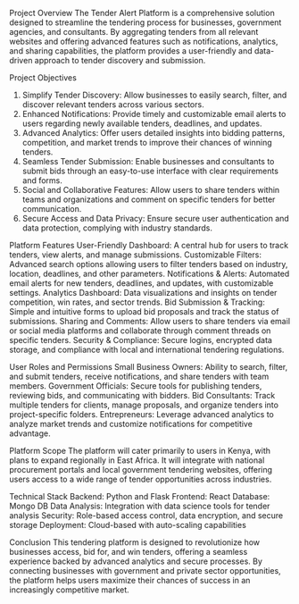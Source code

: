 Project Overview
The Tender Alert Platform is a comprehensive solution designed to streamline the tendering process for businesses, government agencies, and consultants. By aggregating tenders from all relevant websites and offering advanced features such as notifications, analytics, and sharing capabilities, the platform provides a user-friendly and data-driven approach to tender discovery and submission.

Project Objectives
1. Simplify Tender Discovery: Allow businesses to easily search, filter, and discover relevant tenders across various sectors.
2. Enhanced Notifications: Provide timely and customizable email alerts to users regarding newly available tenders, deadlines, and updates.
3. Advanced Analytics: Offer users detailed insights into bidding patterns, competition, and market trends to improve their chances of winning tenders.
4. Seamless Tender Submission: Enable businesses and consultants to submit bids through an easy-to-use interface with clear requirements and forms.
5. Social and Collaborative Features: Allow users to share tenders within teams and organizations and comment on specific tenders for better communication.
6. Secure Access and Data Privacy: Ensure secure user authentication and data protection, complying with industry standards.


Platform Features
User-Friendly Dashboard: A central hub for users to track tenders, view alerts, and manage submissions.
Customizable Filters: Advanced search options allowing users to filter tenders based on industry, location, deadlines, and other parameters.
Notifications & Alerts: Automated email alerts for new tenders, deadlines, and updates, with customizable settings.
Analytics Dashboard: Data visualizations and insights on tender competition, win rates, and sector trends.
Bid Submission & Tracking: Simple and intuitive forms to upload bid proposals and track the status of submissions.
Sharing and Comments: Allow users to share tenders via email or social media platforms and collaborate through comment threads on specific tenders.
Security & Compliance: Secure logins, encrypted data storage, and compliance with local and international tendering regulations.

User Roles and Permissions
Small Business Owners: Ability to search, filter, and submit tenders, receive notifications, and share tenders with team members.
Government Officials: Secure tools for publishing tenders, reviewing bids, and communicating with bidders.
Bid Consultants: Track multiple tenders for clients, manage proposals, and organize tenders into project-specific folders.
Entrepreneurs: Leverage advanced analytics to analyze market trends and customize notifications for competitive advantage.

Platform Scope
The platform will cater primarily to users in Kenya, with plans to expand regionally in East Africa. It will integrate with national procurement portals and local government tendering websites, offering users access to a wide range of tender opportunities across industries.

Technical Stack
Backend: Python and Flask
Frontend: React
Database: Mongo DB 
Data Analysis: Integration with data science tools for tender analysis
Security: Role-based access control, data encryption, and secure storage
Deployment: Cloud-based with auto-scaling capabilities

Conclusion
This tendering platform is designed to revolutionize how businesses access, bid for, and win tenders, offering a seamless experience backed by advanced analytics and secure processes. By connecting businesses with government and private sector opportunities, the platform helps users maximize their chances of success in an increasingly competitive market.
